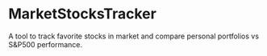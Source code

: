 # MarketStocksTracker
A tool to track favorite stocks in market and compare personal portfolios vs S&amp;P500 performance.
